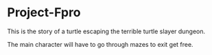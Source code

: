 # Project-Fpro

This is the story of a turtle escaping the terrible turtle slayer dungeon.

The main character will have to go through mazes to exit get free.
